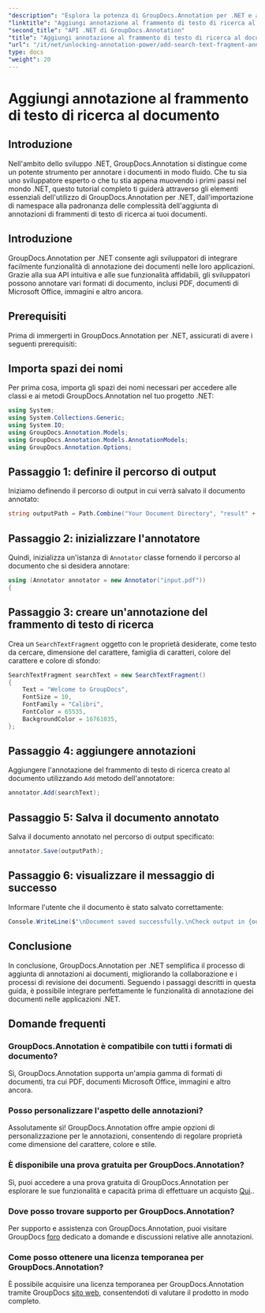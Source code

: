 ```yaml
---
"description": "Esplora la potenza di GroupDocs.Annotation per .NET e aggiungi senza sforzo funzionalità di annotazione dei documenti alle tue applicazioni."
"linktitle": "Aggiungi annotazione al frammento di testo di ricerca al documento"
"second_title": "API .NET di GroupDocs.Annotation"
"title": "Aggiungi annotazione al frammento di testo di ricerca al documento"
"url": "/it/net/unlocking-annotation-power/add-search-text-fragment-annotation/"
type: docs
"weight": 20
---
```


# Aggiungi annotazione al frammento di testo di ricerca al documento

## Introduzione
Nell'ambito dello sviluppo .NET, GroupDocs.Annotation si distingue come un potente strumento per annotare i documenti in modo fluido. Che tu sia uno sviluppatore esperto o che tu stia appena muovendo i primi passi nel mondo .NET, questo tutorial completo ti guiderà attraverso gli elementi essenziali dell'utilizzo di GroupDocs.Annotation per .NET, dall'importazione di namespace alla padronanza delle complessità dell'aggiunta di annotazioni di frammenti di testo di ricerca ai tuoi documenti.
## Introduzione
GroupDocs.Annotation per .NET consente agli sviluppatori di integrare facilmente funzionalità di annotazione dei documenti nelle loro applicazioni. Grazie alla sua API intuitiva e alle sue funzionalità affidabili, gli sviluppatori possono annotare vari formati di documento, inclusi PDF, documenti di Microsoft Office, immagini e altro ancora.
## Prerequisiti
Prima di immergerti in GroupDocs.Annotation per .NET, assicurati di avere i seguenti prerequisiti:

## Importa spazi dei nomi
Per prima cosa, importa gli spazi dei nomi necessari per accedere alle classi e ai metodi GroupDocs.Annotation nel tuo progetto .NET:
```csharp
using System;
using System.Collections.Generic;
using System.IO;
using GroupDocs.Annotation.Models;
using GroupDocs.Annotation.Models.AnnotationModels;
using GroupDocs.Annotation.Options;
```
## Passaggio 1: definire il percorso di output
Iniziamo definendo il percorso di output in cui verrà salvato il documento annotato:
```csharp
string outputPath = Path.Combine("Your Document Directory", "result" + Path.GetExtension("input.pdf"));
```
## Passaggio 2: inizializzare l'annotatore
Quindi, inizializza un'istanza di `Annotator` classe fornendo il percorso al documento che si desidera annotare:
```csharp
using (Annotator annotator = new Annotator("input.pdf"))
{
```
## Passaggio 3: creare un'annotazione del frammento di testo di ricerca
Crea un `SearchTextFragment` oggetto con le proprietà desiderate, come testo da cercare, dimensione del carattere, famiglia di caratteri, colore del carattere e colore di sfondo:
```csharp
SearchTextFragment searchText = new SearchTextFragment()
{
    Text = "Welcome to GroupDocs",
    FontSize = 10,
    FontFamily = "Calibri",
    FontColor = 65535,
    BackgroundColor = 16761035,
};
```
## Passaggio 4: aggiungere annotazioni
Aggiungere l'annotazione del frammento di testo di ricerca creato al documento utilizzando `Add` metodo dell'annotatore:
```csharp
annotator.Add(searchText);
```
## Passaggio 5: Salva il documento annotato
Salva il documento annotato nel percorso di output specificato:
```csharp
annotator.Save(outputPath);
```
## Passaggio 6: visualizzare il messaggio di successo
Informare l'utente che il documento è stato salvato correttamente:
```csharp
Console.WriteLine($"\nDocument saved successfully.\nCheck output in {outputPath}.");
```

## Conclusione
In conclusione, GroupDocs.Annotation per .NET semplifica il processo di aggiunta di annotazioni ai documenti, migliorando la collaborazione e i processi di revisione dei documenti. Seguendo i passaggi descritti in questa guida, è possibile integrare perfettamente le funzionalità di annotazione dei documenti nelle applicazioni .NET.
## Domande frequenti
### GroupDocs.Annotation è compatibile con tutti i formati di documento?
Sì, GroupDocs.Annotation supporta un'ampia gamma di formati di documenti, tra cui PDF, documenti Microsoft Office, immagini e altro ancora.
### Posso personalizzare l'aspetto delle annotazioni?
Assolutamente sì! GroupDocs.Annotation offre ampie opzioni di personalizzazione per le annotazioni, consentendo di regolare proprietà come dimensione del carattere, colore e stile.
### È disponibile una prova gratuita per GroupDocs.Annotation?
Sì, puoi accedere a una prova gratuita di GroupDocs.Annotation per esplorare le sue funzionalità e capacità prima di effettuare un acquisto [Qui](https://releases.groupdocs.com/)..
### Dove posso trovare supporto per GroupDocs.Annotation?
Per supporto e assistenza con GroupDocs.Annotation, puoi visitare GroupDocs [foro](https://forum.groupdocs.com/c/annotation/10) dedicato a domande e discussioni relative alle annotazioni.
### Come posso ottenere una licenza temporanea per GroupDocs.Annotation?
È possibile acquisire una licenza temporanea per GroupDocs.Annotation tramite GroupDocs [sito web](https://purchase.groupdocs.com/temporary-license/), consentendoti di valutare il prodotto in modo completo.